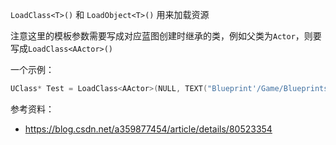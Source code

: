 
`LoadClass<T>()` 和 `LoadObject<T>()` 用来加载资源

注意这里的模板参数需要写成对应蓝图创建时继承的类，例如父类为`Actor`，则要写成`LoadClass<AActor>()`

一个示例：

```cpp
UClass* Test = LoadClass<AActor>(NULL, TEXT("Blueprint'/Game/Blueprints/MapPathBrush_BP.MapPathBrush_BP_C'"));  
```

参考资料：
- https://blog.csdn.net/a359877454/article/details/80523354
